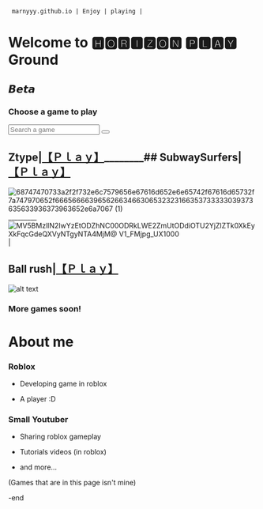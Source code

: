      marnyyy.github.io | Enjoy | playing |


# Welcome to 🅷🅾🆁🅸🆉🅾🅽 🅿🅻🅰🆈  Ground

## 𝘽𝙚𝙩𝙖

### Choose a game to play 

<div class="search">
                                 <input type="text" class="searchTerm" placeholder="Search a game">
                                 <button type="submit" class="searchButton">
                                   <i class="fa fa-search"></i>
                                </button>
                              </div>
                           </div>

## Ztype|[【﻿Ｐｌａｙ】](https://zty.pe/)________## SubwaySurfers|[【﻿Ｐｌａｙ】](https://poki.com/en/g/subway-surfers)

![68747470733a2f2f732e6c7579656e67616d652e6e65742f67616d65732f7a747970652f66656666396562663466306532323166353733333039373635633936373963652e6a7067 (1)](https://user-images.githubusercontent.com/122366301/212936019-620d693c-5813-4096-93f3-943dbf2a4221.jpg)
_________![MV5BMzllN2IwYzEtODZhNC00ODRkLWE2ZmUtODdiOTU2YjZlZTk0XkEyXkFqcGdeQXVyNTgyNTA4MjM@ _V1_FMjpg_UX1000_](https://user-images.githubusercontent.com/122366301/212936565-75d193ad-0fc2-4a3b-9844-c3d5ede73021.png)
      | 

## Ball rush|[【﻿Ｐｌａｙ】](https://www.1001games.com/arcade/ball-rush)
![alt text](https://imgs2.dab3games.com/ball-rush5769.png)
  
### More games soon!

# About me
### Roblox
- Developing game in roblox 

- A player :D

### Small Youtuber
- Sharing roblox gameplay

- Tutorials videos (in roblox)

- and more...

(Games that are in this page isn't mine)

-end
